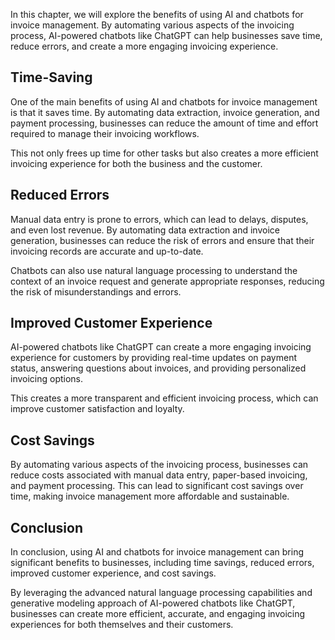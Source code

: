 
In this chapter, we will explore the benefits of using AI and chatbots for invoice management. By automating various aspects of the invoicing process, AI-powered chatbots like ChatGPT can help businesses save time, reduce errors, and create a more engaging invoicing experience.

Time-Saving
-----------

One of the main benefits of using AI and chatbots for invoice management is that it saves time. By automating data extraction, invoice generation, and payment processing, businesses can reduce the amount of time and effort required to manage their invoicing workflows.

This not only frees up time for other tasks but also creates a more efficient invoicing experience for both the business and the customer.

Reduced Errors
--------------

Manual data entry is prone to errors, which can lead to delays, disputes, and even lost revenue. By automating data extraction and invoice generation, businesses can reduce the risk of errors and ensure that their invoicing records are accurate and up-to-date.

Chatbots can also use natural language processing to understand the context of an invoice request and generate appropriate responses, reducing the risk of misunderstandings and errors.

Improved Customer Experience
----------------------------

AI-powered chatbots like ChatGPT can create a more engaging invoicing experience for customers by providing real-time updates on payment status, answering questions about invoices, and providing personalized invoicing options.

This creates a more transparent and efficient invoicing process, which can improve customer satisfaction and loyalty.

Cost Savings
------------

By automating various aspects of the invoicing process, businesses can reduce costs associated with manual data entry, paper-based invoicing, and payment processing. This can lead to significant cost savings over time, making invoice management more affordable and sustainable.

Conclusion
----------

In conclusion, using AI and chatbots for invoice management can bring significant benefits to businesses, including time savings, reduced errors, improved customer experience, and cost savings.

By leveraging the advanced natural language processing capabilities and generative modeling approach of AI-powered chatbots like ChatGPT, businesses can create more efficient, accurate, and engaging invoicing experiences for both themselves and their customers.
